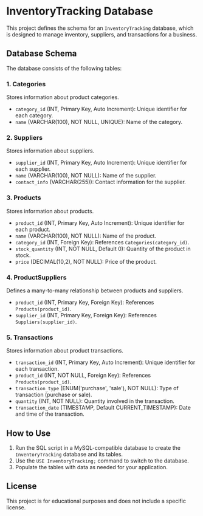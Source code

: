 # InventoryTracking Database

This project defines the schema for an `InventoryTracking` database, which is designed to manage inventory, suppliers, and transactions for a business.

## Database Schema

The database consists of the following tables:

### 1. Categories
Stores information about product categories.

- `category_id` (INT, Primary Key, Auto Increment): Unique identifier for each category.
- `name` (VARCHAR(100), NOT NULL, UNIQUE): Name of the category.

### 2. Suppliers
Stores information about suppliers.

- `supplier_id` (INT, Primary Key, Auto Increment): Unique identifier for each supplier.
- `name` (VARCHAR(100), NOT NULL): Name of the supplier.
- `contact_info` (VARCHAR(255)): Contact information for the supplier.

### 3. Products
Stores information about products.

- `product_id` (INT, Primary Key, Auto Increment): Unique identifier for each product.
- `name` (VARCHAR(100), NOT NULL): Name of the product.
- `category_id` (INT, Foreign Key): References `Categories(category_id)`.
- `stock_quantity` (INT, NOT NULL, Default 0): Quantity of the product in stock.
- `price` (DECIMAL(10,2), NOT NULL): Price of the product.

### 4. ProductSuppliers
Defines a many-to-many relationship between products and suppliers.

- `product_id` (INT, Primary Key, Foreign Key): References `Products(product_id)`.
- `supplier_id` (INT, Primary Key, Foreign Key): References `Suppliers(supplier_id)`.

### 5. Transactions
Stores information about product transactions.

- `transaction_id` (INT, Primary Key, Auto Increment): Unique identifier for each transaction.
- `product_id` (INT, NOT NULL, Foreign Key): References `Products(product_id)`.
- `transaction_type` (ENUM('purchase', 'sale'), NOT NULL): Type of transaction (purchase or sale).
- `quantity` (INT, NOT NULL): Quantity involved in the transaction.
- `transaction_date` (TIMESTAMP, Default CURRENT_TIMESTAMP): Date and time of the transaction.

## How to Use

1. Run the SQL script in a MySQL-compatible database to create the `InventoryTracking` database and its tables.
2. Use the `USE InventoryTracking;` command to switch to the database.
3. Populate the tables with data as needed for your application.

## License

This project is for educational purposes and does not include a specific license.